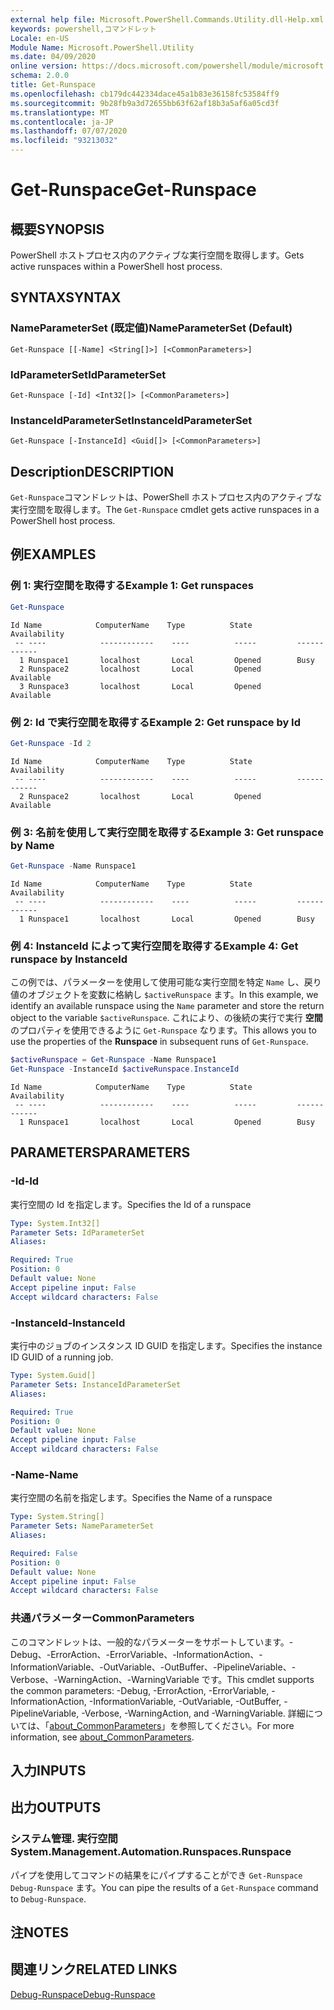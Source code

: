 ```yaml
---
external help file: Microsoft.PowerShell.Commands.Utility.dll-Help.xml
keywords: powershell,コマンドレット
Locale: en-US
Module Name: Microsoft.PowerShell.Utility
ms.date: 04/09/2020
online version: https://docs.microsoft.com/powershell/module/microsoft.powershell.utility/get-runspace?view=powershell-7.1&WT.mc_id=ps-gethelp
schema: 2.0.0
title: Get-Runspace
ms.openlocfilehash: cb179dc442334dace45a1b83e36158fc53584ff9
ms.sourcegitcommit: 9b28fb9a3d72655bb63f62af18b3a5af6a05cd3f
ms.translationtype: MT
ms.contentlocale: ja-JP
ms.lasthandoff: 07/07/2020
ms.locfileid: "93213032"
---
```

# <span data-ttu-id="bf625-103">Get-Runspace</span><span class="sxs-lookup"><span data-stu-id="bf625-103">Get-Runspace</span></span>

## <span data-ttu-id="bf625-104">概要</span><span class="sxs-lookup"><span data-stu-id="bf625-104">SYNOPSIS</span></span>
<span data-ttu-id="bf625-105">PowerShell ホストプロセス内のアクティブな実行空間を取得します。</span><span class="sxs-lookup"><span data-stu-id="bf625-105">Gets active runspaces within a PowerShell host process.</span></span>

## <span data-ttu-id="bf625-106">SYNTAX</span><span class="sxs-lookup"><span data-stu-id="bf625-106">SYNTAX</span></span>

### <span data-ttu-id="bf625-107">NameParameterSet (既定値)</span><span class="sxs-lookup"><span data-stu-id="bf625-107">NameParameterSet (Default)</span></span>

```
Get-Runspace [[-Name] <String[]>] [<CommonParameters>]
```

### <span data-ttu-id="bf625-108">IdParameterSet</span><span class="sxs-lookup"><span data-stu-id="bf625-108">IdParameterSet</span></span>

```
Get-Runspace [-Id] <Int32[]> [<CommonParameters>]
```

### <span data-ttu-id="bf625-109">InstanceIdParameterSet</span><span class="sxs-lookup"><span data-stu-id="bf625-109">InstanceIdParameterSet</span></span>

```
Get-Runspace [-InstanceId] <Guid[]> [<CommonParameters>]
```

## <span data-ttu-id="bf625-110">Description</span><span class="sxs-lookup"><span data-stu-id="bf625-110">DESCRIPTION</span></span>

<span data-ttu-id="bf625-111">`Get-Runspace`コマンドレットは、PowerShell ホストプロセス内のアクティブな実行空間を取得します。</span><span class="sxs-lookup"><span data-stu-id="bf625-111">The `Get-Runspace` cmdlet gets active runspaces in a PowerShell host process.</span></span>

## <span data-ttu-id="bf625-112">例</span><span class="sxs-lookup"><span data-stu-id="bf625-112">EXAMPLES</span></span>

### <span data-ttu-id="bf625-113">例 1: 実行空間を取得する</span><span class="sxs-lookup"><span data-stu-id="bf625-113">Example 1: Get runspaces</span></span>

```powershell
Get-Runspace
```

```Output
Id Name            ComputerName    Type          State         Availability
 -- ----            ------------    ----          -----         ------------
  1 Runspace1       localhost       Local         Opened        Busy
  2 Runspace2       localhost       Local         Opened        Available
  3 Runspace3       localhost       Local         Opened        Available
```

### <span data-ttu-id="bf625-114">例 2: Id で実行空間を取得する</span><span class="sxs-lookup"><span data-stu-id="bf625-114">Example 2: Get runspace by Id</span></span>

```powershell
Get-Runspace -Id 2
```

```Output
Id Name            ComputerName    Type          State         Availability
 -- ----            ------------    ----          -----         ------------
  2 Runspace2       localhost       Local         Opened        Available
```

### <span data-ttu-id="bf625-115">例 3: 名前を使用して実行空間を取得する</span><span class="sxs-lookup"><span data-stu-id="bf625-115">Example 3: Get runspace by Name</span></span>

```powershell
Get-Runspace -Name Runspace1
```

```Output
Id Name            ComputerName    Type          State         Availability
 -- ----            ------------    ----          -----         ------------
  1 Runspace1       localhost       Local         Opened        Busy
```

### <span data-ttu-id="bf625-116">例 4: InstanceId によって実行空間を取得する</span><span class="sxs-lookup"><span data-stu-id="bf625-116">Example 4: Get runspace by InstanceId</span></span>

<span data-ttu-id="bf625-117">この例では、パラメーターを使用して使用可能な実行空間を特定 `Name` し、戻り値のオブジェクトを変数に格納し `$activeRunspace` ます。</span><span class="sxs-lookup"><span data-stu-id="bf625-117">In this example, we identify an available runspace using the `Name` parameter and store the return object to the variable `$activeRunspace`.</span></span> <span data-ttu-id="bf625-118">これにより、の後続の実行で実行 **空間** のプロパティを使用できるように `Get-Runspace` なります。</span><span class="sxs-lookup"><span data-stu-id="bf625-118">This allows you to use the properties of the **Runspace** in subsequent runs of `Get-Runspace`.</span></span>

```powershell
$activeRunspace = Get-Runspace -Name Runspace1
Get-Runspace -InstanceId $activeRunspace.InstanceId
```

```Output
Id Name            ComputerName    Type          State         Availability
 -- ----            ------------    ----          -----         ------------
  1 Runspace1       localhost       Local         Opened        Busy
```

## <span data-ttu-id="bf625-119">PARAMETERS</span><span class="sxs-lookup"><span data-stu-id="bf625-119">PARAMETERS</span></span>

### <span data-ttu-id="bf625-120">-Id</span><span class="sxs-lookup"><span data-stu-id="bf625-120">-Id</span></span>

<span data-ttu-id="bf625-121">実行空間の Id を指定します。</span><span class="sxs-lookup"><span data-stu-id="bf625-121">Specifies the Id of a runspace</span></span>

```yaml
Type: System.Int32[]
Parameter Sets: IdParameterSet
Aliases:

Required: True
Position: 0
Default value: None
Accept pipeline input: False
Accept wildcard characters: False
```

### <span data-ttu-id="bf625-122">-InstanceId</span><span class="sxs-lookup"><span data-stu-id="bf625-122">-InstanceId</span></span>

<span data-ttu-id="bf625-123">実行中のジョブのインスタンス ID GUID を指定します。</span><span class="sxs-lookup"><span data-stu-id="bf625-123">Specifies the instance ID GUID of a running job.</span></span>

```yaml
Type: System.Guid[]
Parameter Sets: InstanceIdParameterSet
Aliases:

Required: True
Position: 0
Default value: None
Accept pipeline input: False
Accept wildcard characters: False
```

### <span data-ttu-id="bf625-124">-Name</span><span class="sxs-lookup"><span data-stu-id="bf625-124">-Name</span></span>

<span data-ttu-id="bf625-125">実行空間の名前を指定します。</span><span class="sxs-lookup"><span data-stu-id="bf625-125">Specifies the Name of a runspace</span></span>

```yaml
Type: System.String[]
Parameter Sets: NameParameterSet
Aliases:

Required: False
Position: 0
Default value: None
Accept pipeline input: False
Accept wildcard characters: False
```

### <span data-ttu-id="bf625-126">共通パラメーター</span><span class="sxs-lookup"><span data-stu-id="bf625-126">CommonParameters</span></span>

<span data-ttu-id="bf625-127">このコマンドレットは、一般的なパラメーターをサポートしています。-Debug、-ErrorAction、-ErrorVariable、-InformationAction、-InformationVariable、-OutVariable、-OutBuffer、-PipelineVariable、-Verbose、-WarningAction、-WarningVariable です。</span><span class="sxs-lookup"><span data-stu-id="bf625-127">This cmdlet supports the common parameters: -Debug, -ErrorAction, -ErrorVariable, -InformationAction, -InformationVariable, -OutVariable, -OutBuffer, -PipelineVariable, -Verbose, -WarningAction, and -WarningVariable.</span></span> <span data-ttu-id="bf625-128">詳細については、「[about_CommonParameters](https://go.microsoft.com/fwlink/?LinkID=113216)」を参照してください。</span><span class="sxs-lookup"><span data-stu-id="bf625-128">For more information, see [about_CommonParameters](https://go.microsoft.com/fwlink/?LinkID=113216).</span></span>

## <span data-ttu-id="bf625-129">入力</span><span class="sxs-lookup"><span data-stu-id="bf625-129">INPUTS</span></span>

## <span data-ttu-id="bf625-130">出力</span><span class="sxs-lookup"><span data-stu-id="bf625-130">OUTPUTS</span></span>

### <span data-ttu-id="bf625-131">システム管理. 実行空間</span><span class="sxs-lookup"><span data-stu-id="bf625-131">System.Management.Automation.Runspaces.Runspace</span></span>

<span data-ttu-id="bf625-132">パイプを使用してコマンドの結果をにパイプすることができ `Get-Runspace` `Debug-Runspace` ます。</span><span class="sxs-lookup"><span data-stu-id="bf625-132">You can pipe the results of a `Get-Runspace` command to `Debug-Runspace`.</span></span>

## <span data-ttu-id="bf625-133">注</span><span class="sxs-lookup"><span data-stu-id="bf625-133">NOTES</span></span>

## <span data-ttu-id="bf625-134">関連リンク</span><span class="sxs-lookup"><span data-stu-id="bf625-134">RELATED LINKS</span></span>

[<span data-ttu-id="bf625-135">Debug-Runspace</span><span class="sxs-lookup"><span data-stu-id="bf625-135">Debug-Runspace</span></span>](Debug-Runspace.md)

